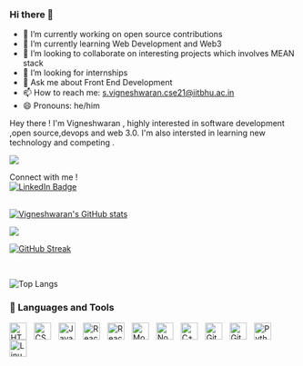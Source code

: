 ### Hi there 👋


<!-- **neshvig10/neshvig10** is a ✨ _special_ ✨ repository because its `README.md` (this file) appears on your GitHub profile. -->

<!-- Here are some ideas to get you started: -->

- 🔭 I’m currently working on open source contributions
- 🌱 I’m currently learning Web Development and Web3
- 👯 I’m looking to collaborate on interesting projects which involves MEAN stack
- 🤔 I’m looking for internships
- 💬 Ask me about Front End Development
- 📫 How to reach me: s.vigneshwaran.cse21@iitbhu.ac.in
- 😄 Pronouns: he/him
<!-- - ⚡ Fun fact: ... -->

Hey there ! 
I'm Vigneshwaran , highly interested in software development ,open source,devops and web 3.0. 
I'm also intersted in learning new technology and competing .

![](https://komarev.com/ghpvc/?username=your-github-neshvig10)
<br/>
<div id="badges">
  Connect with me ! 
  <br/>
  <a href="https://www.linkedin.com/in/vigneshwaran-s-35aa2522a/">
    <img src="https://img.shields.io/badge/LinkedIn-blue?style=for-the-badge&logo=linkedin&logoColor=white" alt="LinkedIn Badge"/>
  </a>
</div>
<br/>

[![Vigneshwaran's GitHub stats](https://github-readme-stats.vercel.app/api?username=neshvig10)](https://github.com/neshvig10/github-readme-stats)

![](https://raw.githubusercontent.com/neshvig10/github-stats/master/generated/overview.svg#gh-dark-mode-only)

[![GitHub Streak](https://streak-stats.demolab.com/?user=neshvig10)](https://git.io/streak-stats)

<br/>

![Top Langs](https://github-readme-stats.vercel.app/api/top-langs/?username=neshvig10&hide=javascript,css,scss,html&theme=tokyonight)


### 🧰 Languages and Tools


<img align="left" alt="HTML" width="30px" style="padding-right:10px;" src="https://cdn.jsdelivr.net/gh/devicons/devicon/icons/html5/html5-plain.svg" />
<img align="left" alt="CSS" width="30px" style="padding-right:10px;" src="https://cdn.jsdelivr.net/gh/devicons/devicon/icons/css3/css3-plain.svg" />
<img align="left" alt="JavaScript" width="30px" style="padding-right:10px;" src="https://cdn.jsdelivr.net/gh/devicons/devicon/icons/javascript/javascript-plain.svg" />
<img align="left" alt="React" width="30px" style="padding-right:10px;" src="https://cdn.jsdelivr.net/gh/devicons/devicon/icons/angular/angular-original.svg" />
<img align="left" alt="React" width="30px" style="padding-right:10px;" src="https://cdn.jsdelivr.net/gh/devicons/devicon/icons/react/react-original.svg" />
<img align="left" alt="MongoDB" width="30px" style="padding-right:10px;" src="https://cdn.jsdelivr.net/gh/devicons/devicon/icons/mongodb/mongodb-original.svg"/>
<img align="left" alt="NodeJS" width="30px" style="padding-right:10px;" src="https://cdn.jsdelivr.net/gh/devicons/devicon/icons/nodejs/nodejs-original.svg" />
<img align="left" alt="C++" width="30px" style="padding-right:10px;" src="https://cdn.jsdelivr.net/gh/devicons/devicon/icons/cplusplus/cplusplus-line.svg" />
<img align="left" alt="Git" width="30px" style="padding-right:10px;" src="https://cdn.jsdelivr.net/gh/devicons/devicon/icons/git/git-original.svg" />
<img align="left" alt="GitHub" width="30px" style="padding-right:10px;" src="https://cdn.jsdelivr.net/gh/devicons/devicon/icons/github/github-original.svg" />
<img align="left" alt="Python" width="30px" style="padding-right:10px;" src="https://cdn.jsdelivr.net/gh/devicons/devicon/icons/python/python-plain.svg" />
<img align="left" alt="Linux" width="30px" style="padding-right:10px;" src="https://cdn.jsdelivr.net/gh/devicons/devicon/icons/linux/linux-original.svg" />

<!--RECENT_ACTIVITY:start-->

<!--RECENT_ACTIVITY:last_update-->
